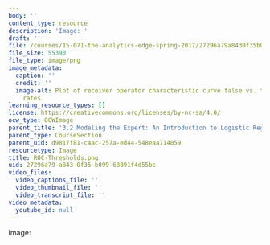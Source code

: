 ```yaml
---
body: ''
content_type: resource
description: 'Image: '
draft: ''
file: /courses/15-071-the-analytics-edge-spring-2017/27296a79a8430f35b09968891f4d55bc_ROC-Thresholds.png
file_size: 55390
file_type: image/png
image_metadata:
  caption: ''
  credit: ''
  image-alt: Plot of receiver operator characteristic curve false vs. true positive
    rates.
learning_resource_types: []
license: https://creativecommons.org/licenses/by-nc-sa/4.0/
ocw_type: OCWImage
parent_title: '3.2 Modeling the Expert: An Introduction to Logistic Regression'
parent_type: CourseSection
parent_uid: d9817f81-c4ac-257a-ed44-548eaa714059
resourcetype: Image
title: ROC-Thresholds.png
uid: 27296a79-a843-0f35-b099-68891f4d55bc
video_files:
  video_captions_file: ''
  video_thumbnail_file: ''
  video_transcript_file: ''
video_metadata:
  youtube_id: null
---
```

Image: 
